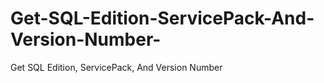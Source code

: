 # Get-SQL-Edition-ServicePack-And-Version-Number-
Get SQL Edition, ServicePack, And Version Number 
